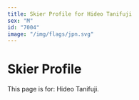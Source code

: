 ```yaml
---
title: Skier Profile for Hideo Tanifuji
sex: "M"
id: "7004"
image: "/img/flags/jpn.svg" 
---
```


# Skier Profile

This page is for: Hideo Tanifuji.
    
